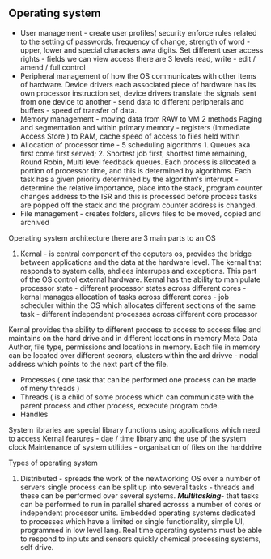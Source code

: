 ## Operating system 
 * User management - create user profiles( security enforce rules related to the setting of passwords, frequency of change, strength of word - upper, lower and special characters awa  digits. Set different user access rights - fields we  can view access there are 3 levels read, write - edit / amend / full control 
 * Peripheral management of how the OS communicates with other items of hardware. Device drivers each associated piece of hardware has its own processor instruction set, device drivers translate the signals sent from one device to another - send data to different peripherals and buffers - speed of transfer of data. 
 * Memory management - moving data from RAW to VM 2 methods  Paging and segmentation and within primary memory - registers (Immediate Access Store ) to RAM, cache speed of access to files held within
 * Allocation of processor time - 5 scheduling algorithms 1. Queues aka first come first served; 2. Shortest job first, shortest time remaining, Round Robin, Multi level feedback queues. Each process is allocated a portion of processor time, and this is determined by algorithms. Each task has a given priority determined by the algorithm's interrupt - determine the relative importance, place into the stack, program counter changes address to the ISR and this is processed before process tasks are popped off the stack and the program counter address is changed.
 * File management - creates folders, allows files to be moved, copied and archived 

Operating system architecture there are 3 main parts to an OS
1) Kernal - is central component of the coputers os, provides the bridge between applications and the data at the hardware level. The kernal that responds to system calls, ahdlees interrupes and exceptions. This part of the OS control external hardware. Kernal has the ability to manipulate processor state - different processor states across different cores - kernal manages allocation of tasks across different cores - job scheduler within the OS which allocates different sections of the same task - different independent processes across different core processor 

Kernal provides the ability to different process to access to access files and maintains on the hard drive and in different locations in memory 
Meta Data
Author, file type, permissions and locations in memory. Each file in memory can be located over different secrors, clusters within the ard drivve - nodal address which points to the next part of the file. 

 - Processes ( one task that can be performed one process can be made of meny threads ) 
 - Threads ( is a child of some process which can communicate with the parent process and other process, ecxecute program code.
 - Handles 

System libraries are special library functions using applications which need to access Kernal fearures - dae / time library and the use of the system clock 
Maintenance of system utilities - organisation of files on the harddrive 

Types of operating system 
1) Distributed - spreads the work of the newtworking OS over a number of servers single process can be split up into several tasks - threads and these can be performed over several systems.
***Multitasking***- that tasks can be performed to run in parallel shared acrosss a number of cores or independent processor units.
Embedded operating systems dedicated to processes which have a limited or single functionality, simple UI, programmed in low level lang.
Real time operating systems must be able to respond to inpiuts and sensors quickly chemical processing systems, self drive.








